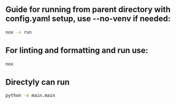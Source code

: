 ## Guide for running from parent directory with config.yaml setup, use --no-venv if needed:
```bash
nox -s run 
```
## For linting and formatting and run use:
```bash
nox
```
## Directyly can run
```bash
python -m main.main
```